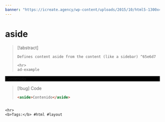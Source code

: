 ```yaml
---
banner: "https://icreate.agency/wp-content/uploads/2015/10/html5-1300x470.gif"
---
```

# aside
> [!abstract]
> ````
> Defines content aside from the content (like a sidebar) ^65e6d7
> 
> <hr>
> ad-example
<aside style="background-color:black">Contenido</aside>

> [!bug] Code
> ~~~html
> <aside>Contenido</aside>
> ~~~


````

<hr>
<b>Tags:</b> #html #layout